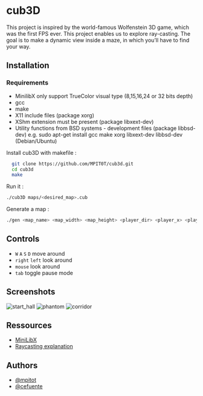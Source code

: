 
# cub3D

This project is inspired by the world-famous Wolfenstein 3D game, which
was the first FPS ever. This project enables us to explore ray-casting. The goal is to
make a dynamic view inside a maze, in which you’ll have to find your way.


## Installation

### Requirements

- MinilibX only support TrueColor visual type (8,15,16,24 or 32 bits depth)
- gcc
- make
- X11 include files (package xorg)
- XShm extension must be present (package libxext-dev)
- Utility functions from BSD systems - development files (package libbsd-dev)
  e.g. sudo apt-get install gcc make xorg libxext-dev libbsd-dev (Debian/Ubuntu)

Install cub3D with makefile :
```bash
  git clone https://github.com/MPIT0T/cub3d.git
  cd cub3d
  make
```


Run it :
```bash
./cub3D maps/<desired_map>.cub
```

Generate a map :
```bash
./gen <map_name> <map_width> <map_height> <player_dir> <player_x> <player_y>
```

## Controls
- `W` `A` `S` `D` move around
- `right` `left` look around
- `mouse` look around
- `tab` toggle pause mode

## Screenshots

![start_hall](https://github.com/MPIT0T/cub3d/assets/118504616/42f0920f-bb6c-4eec-a1a2-d51948cd1d01)
![phantom](https://github.com/MPIT0T/cub3d/assets/118504616/1fa36d12-669c-416f-8c94-763d10568e18)
![corridor](https://github.com/MPIT0T/cub3d/assets/118504616/d4fd3396-16ba-4d57-9ad1-264d70377e01)

## Ressources

- [MiniLibX](https://github.com/42Paris/minilibx-linux)
- [Raycasting explanation](https://lodev.org/cgtutor/raycasting.html)

## Authors

- [@mpitot](https://github.com/MPIT0T)
- [@cefuente](https://github.com/cesarfue)

